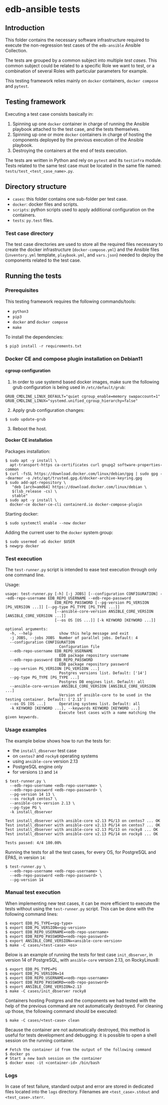 # edb-ansible tests

## Introduction

This folder contains the necessary software infrastructure required to execute
the non-regression test cases of the `edb-ansible` Ansible Collection.

The tests are grouped by a common subject into multiple *test cases*. This
common subject could be related to a specific Role we want to test, or a
combination of several Roles with particular parameters for example.

This testing framework relies mainly on `docker` containers, `docker compose`
and `pytest`.

## Testing framework

Executing a test case consists basically in:

1. Spinning up one `docker` container in charge of running the Ansible playbook
   attached to the test case, and the tests themselves.
2. Spinning up one or more `docker` containers in charge of hosting the
   components deployed by the previous execution of the Ansible playbook.
3. Destroying the containers at the end of tests execution.

The tests are written in Python and rely on `pytest` and its `testinfra`
module. Tests related to the same test case must be located in the same file
named: `tests/test_<test_case_name>.py`.


## Directory structure

- `cases`: this folder contains one sub-folder per test case.
- `docker`: docker files and scripts.
- `scripts`: python scripts used to apply additional configuration on the
  containers.
- `tests`: `py.test` files.

### Test case directory

The test case directories are used to store all the required files necessary to
create the docker infrastructure (`docker-compose.yml`) and the Ansible files
(`inventory.yml` template, `playbook.yml`, and `vars.json`) needed to deploy
the components related to the test case.

## Running the tests

### Prerequisites

This testing framework requires the following commands/tools:
- `python3`
- `pip3`
- `docker` and `docker compose`
- `make`

To install the dependencies:
```shell
$ pip3 install -r requirements.txt
```

### Docker CE and compose plugin installation on Debian11

#### cgroup configuration

  1. In order to use systemd based docker images, make sure the following grub
     configuration is being used in `/etc/default/grub`:
```shell
GRUB_CMDLINE_LINUX_DEFAULT="quiet cgroup_enable=memory swapaccount=1"
GRUB_CMDLINE_LINUX="systemd.unified_cgroup_hierarchy=false"
```

  2. Apply grub configuration changes:
```shell
$ sudo update-grub
```

  3. Reboot the host.

#### Docker CE installation

Packages installation:
```shell
$ sudo apt -y install \
  apt-transport-https ca-certificates curl gnupg2 software-properties-common
$ curl -fsSL https://download.docker.com/linux/debian/gpg | sudo gpg --dearmor -o /etc/apt/trusted.gpg.d/docker-archive-keyring.gpg
$ sudo add-apt-repository \
   "deb [arch=amd64] https://download.docker.com/linux/debian \
   $(lsb_release -cs) \
   stable"
$ sudo apt -y install \
  docker-ce docker-ce-cli containerd.io docker-compose-plugin
```
Starting docker:
```shell
$ sudo systemctl enable --now docker
```
Adding the current user to the `docker` system group:
```shell
$ sudo usermod -aG docker $USER
$ newgrp docker
```

### Test execution

The `test-runner.py` script is intended to ease test execution through only one
command line.

Usage:

```shell
usage: test-runner.py [-h] [-j JOBS] [--configuration CONFIGURATION] --edb-repo-username EDB_REPO_USERNAME --edb-repo-password
                      EDB_REPO_PASSWORD [--pg-version PG_VERSION [PG_VERSION ...]] [--pg-type PG_TYPE [PG_TYPE ...]]
                      [--ansible-core-version ANSIBLE_CORE_VERSION [ANSIBLE_CORE_VERSION ...]]
                      [--os OS [OS ...]] [-k KEYWORD [KEYWORD ...]]

optional arguments:
  -h, --help            show this help message and exit
  -j JOBS, --jobs JOBS  Number of parallel jobs. Default: 4
  --configuration CONFIGURATION
                        Configuration file
  --edb-repo-username EDB_REPO_USERNAME
                        EDB package repository username
  --edb-repo-password EDB_REPO_PASSWORD
                        EDB package repository password
  --pg-version PG_VERSION [PG_VERSION ...]
                        Postgres versions list. Default: ['14']
  --pg-type PG_TYPE [PG_TYPE ...]
                        Postgres DB engines list. Default: all
  --ansible-core-version ANSIBLE_CORE_VERSION [ANSIBLE_CORE_VERSION ...]
                        Version of ansible-core to be used in the testing container. Default: ['2.13']
  --os OS [OS ...]      Operating systems list. Default: all
  -k KEYWORD [KEYWORD ...], --keywords KEYWORD [KEYWORD ...]
                        Execute test cases with a name matching the given keywords.
```

### Usage examples

The example below shows how to run the tests for:
- the `install_dbserver` test case
- on `centos7` and `rocky8` operating systems
- using `ansible-core` version 2.13
- PostgreSQL engine only
- for versions `13` and `14`

```shell
$ test-runner.py \
  --edb-repo-username <edb-repo-username> \
  --edb-repo-password <edb-repo-password> \
  --pg-version 14 13 \
  --os rocky8 centos7 \
  --ansible-core-version 2.13 \
  --pg-type PG \
  -k install_dbserver

Test install_dbserver with ansible-core v2.13 PG/13 on centos7 ... OK
Test install_dbserver with ansible-core v2.13 PG/14 on centos7 ... OK
Test install_dbserver with ansible-core v2.13 PG/13 on rocky8 ... OK
Test install_dbserver with ansible-core v2.13 PG/14 on rocky8 ... OK

Tests passed: 4/4 100.00%
```

Running the tests for all the test cases, for every OS, for PostgreSQL and
EPAS, in version `14`:
```shell
$ test-runner.py \
  --edb-repo-username <edb-repo-username> \
  --edb-repo-password <edb-repo-password> \
  --pg-version 14
```

### Manual test execution

When implementing new test cases, it can be more efficient to execute the tests
without using the `test-runner.py` script. This can be done with the following
command lines:

```shell
$ export EDB_PG_TYPE=<pg-type>
$ export EDB_PG_VERSION=<pg-version>
$ export EDB_REPO_USERNAME=<edb-repo-username>
$ export EDB_REPO_PASSWORD=<edb-repo-password>
$ export ANSIBLE_CORE_VERSION=<ansible-core-version>
$ make -C cases/<test-case> <os>
```

Below is an example of running the tests for test case `init_dbserver`, in
version 14 of PostgreSQL, with `ansible-core` version 2.13, on RockyLinux8:

```shell
$ export EDB_PG_TYPE=PG
$ export EDB_PG_VERSION=14
$ export EDB_REPO_USERNAME=<edb-repo-username>
$ export EDB_REPO_PASSWORD=<edb-repo-password>
$ export ANSIBLE_CORE_VERSION=2.13
$ make -C cases/init_dbserver rocky8
```

Containers hosting Postgres and the components we had tested with the help of
the previous command are not automatically destroyed. For cleaning up those,
the following command should be executed:

```shell
$ make -C cases/<test-case> clean
```

Because the container are not automatically destroyed, this method is useful
for tests development and debugging: it is possible to open a shell session
on the running container.

```shell
# Fetch the container id from the output of the following command
$ docker ps
# Start a new bash session on the container
$ docker exec -it <container-id> /bin/bash
```

### Logs

In case of test failure, standard output and error are stored in dedicated
files located into the `logs` directory. Filenames are `<test_case>.stdout` and
`<test_case>.sterr`.
